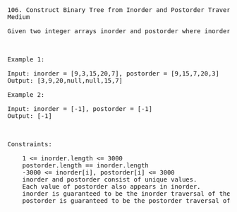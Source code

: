 <pre>
106. Construct Binary Tree from Inorder and Postorder Traversal
Medium

Given two integer arrays inorder and postorder where inorder is the inorder traversal of a binary tree and postorder is the postorder traversal of the same tree, construct and return the binary tree.

 

Example 1:

Input: inorder = [9,3,15,20,7], postorder = [9,15,7,20,3]
Output: [3,9,20,null,null,15,7]

Example 2:

Input: inorder = [-1], postorder = [-1]
Output: [-1]

 

Constraints:

    1 <= inorder.length <= 3000
    postorder.length == inorder.length
    -3000 <= inorder[i], postorder[i] <= 3000
    inorder and postorder consist of unique values.
    Each value of postorder also appears in inorder.
    inorder is guaranteed to be the inorder traversal of the tree.
    postorder is guaranteed to be the postorder traversal of the tree.

</pre>
